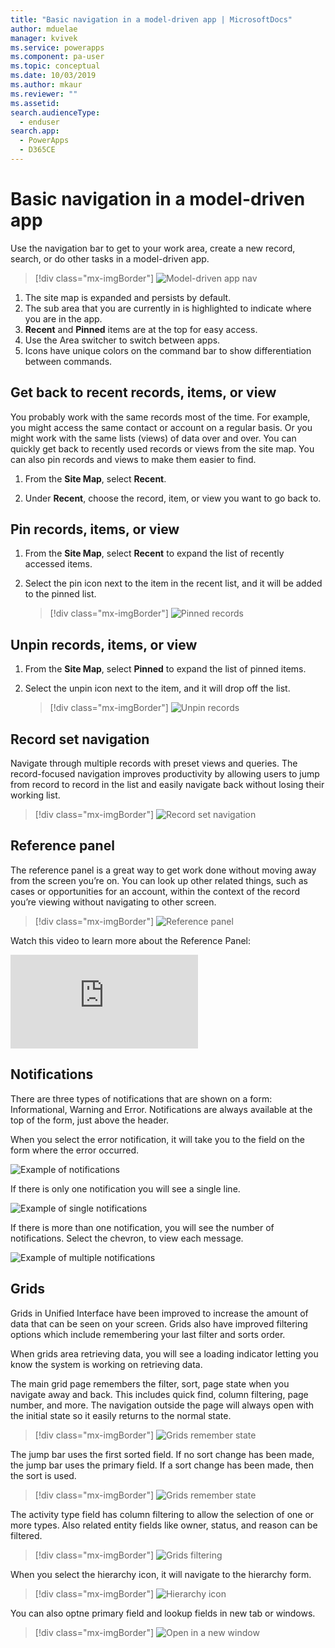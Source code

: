 ```yaml
---
title: "Basic navigation in a model-driven app | MicrosoftDocs"
author: mduelae
manager: kvivek
ms.service: powerapps
ms.component: pa-user
ms.topic: conceptual
ms.date: 10/03/2019
ms.author: mkaur
ms.reviewer: ""
ms.assetid: 
search.audienceType: 
  - enduser
search.app: 
  - PowerApps
  - D365CE
---
```

#  Basic navigation in a model-driven app 

Use the navigation bar to get to your work area, create a new record, search, or do other tasks in a model-driven app.

> [!div class="mx-imgBorder"]
> ![Model-driven app nav](media/nav.png "Model-driven app nav")

1. The site map is expanded and persists by default.
2. The sub area that you are currently in is highlighted to indicate where you are in the app.
3. **Recent** and **Pinned** items are at the top for easy access. 
4. Use the Area switcher to switch between apps.
5. Icons have unique colors on the command bar to show differentiation between commands.
  
## Get back to recent records, items, or view
You probably work with the same records most of the time. For example, you might access the same contact or account on a regular basis. Or you might work with the same lists (views) of data over and over. You can quickly get back to recently used records or views from the site map. You can also pin records and views to make them easier to find. 
  
1. From the **Site Map**, select **Recent**.
  
2. Under **Recent**, choose the record, item, or view you want to go back to. 

## Pin records, items, or view

1. From the **Site Map**, select **Recent** to expand the list of recently accessed items.
2. Select the pin icon next to the item in the recent list, and it will be added to the pinned list.

   > [!div class="mx-imgBorder"]
   > ![Pinned records](media/pinnedrecords.png "Pinned records")

## Unpin records, items, or view

1. From the **Site Map**, select **Pinned** to expand the list of pinned items.
2. Select the unpin icon next to the item, and it will drop off the list.  

   > [!div class="mx-imgBorder"]
   > ![Unpin records](media/unpinnedrecords.png "Unpin records")

## Record set navigation 
Navigate through multiple records with preset views and queries. The record-focused navigation improves productivity by allowing users to jump from record to record in the list and easily navigate back without losing their working list.

> [!div class="mx-imgBorder"]
> ![Record set navigation](media/recordset.png "Record set navigation")

## Reference panel
The reference panel is a great way to get work done without moving away from the screen you’re on. You can look up other related things, such as cases or opportunities for an account, within the context of the record you’re viewing without navigating to other screen.

> [!div class="mx-imgBorder"]
> ![Reference panel](media/reference-panel.png "Reference panel")

 Watch this video to learn more about the Reference Panel:

<div class="embeddedvideo"><iframe src="https://www.microsoft.com/en-us/videoplayer/embed/d8224c3f-6e20-4b8e-9d0d-b0f5602c7708" frameborder="0" allowfullscreen=""></iframe></div>

## Notifications 

There are three types of notifications that are shown on a form: Informational, Warning and Error. Notifications are always available at the top of the form, just above the header.

When you select the error notification, it will take you to the field on the form where the error occurred.

![Example of notifications](media/notifications.png "Example of notifications")

If there is only one notification you will see a single line.

![Example of single notifications](media/single_notification.png "Example of single notifications")

If there is more than one notification, you will see the number of notifications. Select the chevron, to view each message.

![Example of multiple notifications](media/multiple_notification.png "Example of multiple notifications")

## Grids

Grids in Unified Interface have been improved to increase the amount of data that can be seen on your screen. Grids also have improved filtering options which include remembering your last filter and sorts order. 

When grids area retrieving data, you will see a loading indicator letting you know the system is working on retrieving data.

The main grid page remembers the filter, sort, page state when you navigate away and back. This includes quick find, column filtering, page number, and more. The navigation outside the page will always open with the initial state so it easily returns to the normal state.


   > [!div class="mx-imgBorder"]
   > ![Grids remember state](media/grid-remember-state-on-back-navigate.gif "Grids remember state")


The jump bar uses the first sorted field. If no sort change has been made, the jump bar uses the primary field. If a sort change has been made, then the sort is used. 

   > [!div class="mx-imgBorder"]
   > ![Grids remember state](media/jumpbar-filter-on-sorted-column.gif "Grids remember state")
   

The activity type field has column filtering to allow the selection of one or more types.  Also related entity fields like owner, status, and reason can be filtered.

   > [!div class="mx-imgBorder"]
   > ![Grids filtering](media/grid-activity-type-column-filter.gif "Grids filtering")
   
When you select the hierarchy icon, it will navigate to the hierarchy form.

   > [!div class="mx-imgBorder"]
   > ![Hierarchy icon](media/grid-row-hierarchy-icon.png "Hierarchy icon")
   
You can also optne primary field and lookup fields in new tab or windows.

   > [!div class="mx-imgBorder"]
   > ![Open in a new window](media/newtab.png "[Open in a new window")


